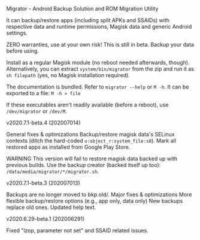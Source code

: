 Migrator - Android Backup Solution and ROM Migration Utility

It can backup/restore apps (including split APKs and SSAIDs) with respective data and runtime permissions, Magisk data and generic Android settings.

ZERO warranties, use at your own risk!
This is still in beta. Backup your data before using.

Install as a regular Magisk module (no reboot needed afterwards, though).
Alternatively, you can extract `system/bin/migrator` from the zip and run it as `sh filepath` (yes, no Magisk installation required).

The documentation is bundled.
Refer to `migrator --help` or `M -h`.
It can be exported to a file: `M -h > file`

If these executables aren't readily available (before a reboot), use `/dev/migrator` or `/dev/M`.


v2020.7.1-beta.4 (202007014)

General fixes & optimizations
Backup/restore magisk data's SELinux contexts (ditch the hard-coded `u:object_r:system_file:s0`).
Mark all restored apps as installed from Google Play Store.

WARNING
This version will fail to restore magisk data backed up with previous builds.
Use the backup creator (backed itself up too): `/data/media/migrator/*/migrator.sh`.


v2020.7.1-beta.3 (202007013)

Backups are no longer moved to bkp.old/.
Major fixes & optimizations
More flexible backup/restore options (e.g., app only, data only)
New backups replace old ones.
Updated help text.


v2020.6.29-beta.1 (202006291)

Fixed "lzop, parameter not set" and SSAID related issues.
